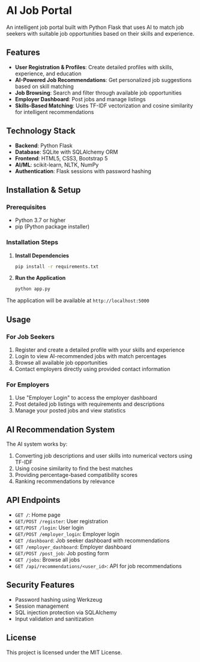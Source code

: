 # AI Job Portal

An intelligent job portal built with Python Flask that uses AI to match job seekers with suitable job opportunities based on their skills and experience.

## Features

- **User Registration & Profiles**: Create detailed profiles with skills, experience, and education
- **AI-Powered Job Recommendations**: Get personalized job suggestions based on skill matching
- **Job Browsing**: Search and filter through available job opportunities
- **Employer Dashboard**: Post jobs and manage listings
- **Skills-Based Matching**: Uses TF-IDF vectorization and cosine similarity for intelligent recommendations

## Technology Stack

- **Backend**: Python Flask
- **Database**: SQLite with SQLAlchemy ORM
- **Frontend**: HTML5, CSS3, Bootstrap 5
- **AI/ML**: scikit-learn, NLTK, NumPy
- **Authentication**: Flask sessions with password hashing

## Installation & Setup

### Prerequisites
- Python 3.7 or higher
- pip (Python package installer)

### Installation Steps

1. **Install Dependencies**
   ```bash
   pip install -r requirements.txt
   ```

2. **Run the Application**
   ```bash
   python app.py
   ```

The application will be available at `http://localhost:5000`

## Usage

### For Job Seekers
1. Register and create a detailed profile with your skills and experience
2. Login to view AI-recommended jobs with match percentages
3. Browse all available job opportunities
4. Contact employers directly using provided contact information

### For Employers
1. Use "Employer Login" to access the employer dashboard
2. Post detailed job listings with requirements and descriptions
3. Manage your posted jobs and view statistics

## AI Recommendation System

The AI system works by:
1. Converting job descriptions and user skills into numerical vectors using TF-IDF
2. Using cosine similarity to find the best matches
3. Providing percentage-based compatibility scores
4. Ranking recommendations by relevance

## API Endpoints

- `GET /`: Home page
- `GET/POST /register`: User registration
- `GET/POST /login`: User login
- `GET/POST /employer_login`: Employer login
- `GET /dashboard`: Job seeker dashboard with recommendations
- `GET /employer_dashboard`: Employer dashboard
- `GET/POST /post_job`: Job posting form
- `GET /jobs`: Browse all jobs
- `GET /api/recommendations/<user_id>`: API for job recommendations

## Security Features

- Password hashing using Werkzeug
- Session management
- SQL injection protection via SQLAlchemy
- Input validation and sanitization

## License

This project is licensed under the MIT License.